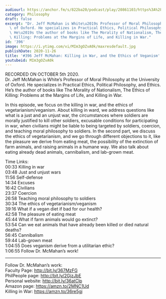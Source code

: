 ```yaml
---
audiourl: https://anchor.fm/s/822ba20/podcast/play/20861103/https%3A%2F%2Fd3ctxlq1ktw2nl.cloudfront.net%2Fstaging%2F2020-9-9%2Fec1fe932-501b-72db-5e83-b740a16cac00.m4a
category: Philosophy
draft: false
excerpt: "Dr. Jeff McMahan is White\u2019s Professor of Moral Philosophy at the University\
  \ of Oxford. He specializes in Practical Ethics, Political Philosophy, and Ethics.\
  \ He\u2019s the author of books like The Morality of Nationalism, The Ethics of\
  \ Killing: Problems at the Margins of Life, and Killing in War."
id: '396'
image: https://i.ytimg.com/vi/MIm3gOZvA0k/maxresdefault.jpg
publishDate: 2020-11-26
title: '#396 Jeff McMahan: Killing in War, and the Ethics of Veganism'
youtubeid: MIm3gOZvA0k
---
```

<div class="timelinks">

RECORDED ON OCTOBER 5th 2020.  
Dr. Jeff McMahan is White’s Professor of Moral Philosophy at the University of Oxford. He specializes in Practical Ethics, Political Philosophy, and Ethics. He’s the author of books like The Morality of Nationalism, The Ethics of Killing: Problems at the Margins of Life, and Killing in War.

In this episode, we focus on the killing in war, and the ethics of vegetarianism/veganism. About killing in ward, we address questions like what is a just and an unjust war, the circumstances where soldiers are morally justified to kill other soldiers, excusable conditions for participating in war, when civilians might be liable to being targeted by soldiers, coercion, and teaching moral philosophy to soldiers. In the second part, we discuss the ethics of vegetarianism, and we go through different objections to it, like the pleasure we derive from eating meat, the possibility of the extinction of farm animals, and raising animals in a humane way. We also talk about eating already dead animals, cannibalism, and lab-grown meat.

Time Links:  
<time>00:33</time> Killing in war  
<time>03:48</time> Just and unjust wars  
<time>11:56</time> Self-defense  
<time>14:34</time> Excuses  
<time>16:42</time> Civilians   
<time>23:37</time> Coercion  
<time>26:58</time> Teaching moral philosophy to soldiers  
<time>30:34</time> The ethics of vegetarianism/veganism  
<time>39:16</time> What if a vegan diet if bad for our health?  
<time>42:58</time> The pleasure of eating meat  
<time>45:44</time> What if farm animals would go extinct?  
<time>53:54</time> Can we eat animals that have already been killed or died natural deaths?  
<time>56:45</time> Cannibalism  
<time>59:44</time> Lab-grown meat  
<time>1:04:55</time> Does veganism derive from a utilitarian ethic?  
<time>1:06:55</time> Follow Dr. McMahan’s work!

---

Follow Dr. McMahan’s work:  
Faculty Page: http://bit.ly/367MzFG  
PhilPeople page: http://bit.ly/2GjzJbE  
Personal website: http://bit.ly/36atClp  
Amazon page: https://amzn.to/2MNC1Ud  
Killing in War: https://amzn.to/36re5gj
</div>

